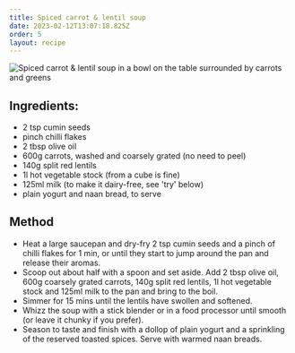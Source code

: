 ```yaml
---
title: Spiced carrot & lentil soup
date: 2023-02-12T13:07:18.825Z
order: 5
layout: recipe
---
```

![Spiced carrot & lentil soup in a bowl on the table surrounded by carrots and greens](../uploads/dall·e-2023-02-12-13.09.27-a-professional-photo-of-spiced-carrot-lentil-soup-for-a-cookbook.png "Spiced carrot & lentil soup")

## Ingredients:

* 2 tsp cumin seeds
* pinch chilli flakes
* 2 tbsp olive oil
* 600g carrots, washed and coarsely grated (no need to peel)
* 140g split red lentils
* 1l hot vegetable stock (from a cube is fine)
* 125ml milk (to make it dairy-free, see 'try' below)
* plain yogurt and naan bread, to serve

## Method

* Heat a large saucepan and dry-fry 2 tsp cumin seeds and a pinch of chilli flakes for 1 min, or until they start to jump around the pan and release their aromas.
* Scoop out about half with a spoon and set aside. Add 2 tbsp olive oil, 600g coarsely grated carrots, 140g split red lentils, 1l hot vegetable stock and 125ml milk to the pan and bring to the boil.
* Simmer for 15 mins until the lentils have swollen and softened.
* Whizz the soup with a stick blender or in a food processor until smooth (or leave it chunky if you prefer).
* Season to taste and finish with a dollop of plain yogurt and a sprinkling of the reserved toasted spices. Serve with warmed naan breads.